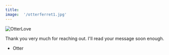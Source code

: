 ```yaml
---
title: 
image:  '/otterferret1.jpg'
---
```


![OtterLove](/otterferret1.jpg)

Thank you very much for reaching out. I'll read your message soon enough.

- Otter 